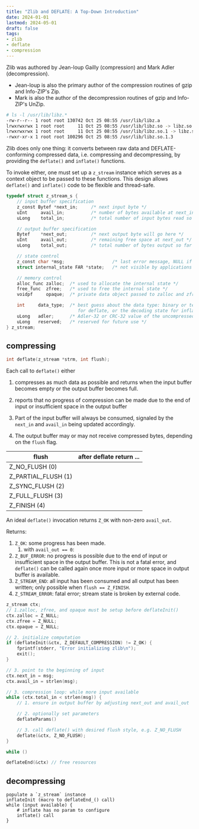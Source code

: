 ```yaml
---
title: "Zlib and DEFLATE: A Top-Down Introduction"
date: 2024-01-01
lastmod: 2024-05-01
draft: false
tags:
- zlib
- deflate
- compression
---
```


Zlib was authored by Jean-loup Gailly (compression) and Mark Adler (decompression).
- Jean-loup is also the primary author of the compression routines of gzip and Info-ZIP's Zip.
- Mark is also the author of the decompression routines of gzip and Info-ZIP's UnZip.

```sh
# ls -l /usr/lib/libz.*
-rw-r--r-- 1 root root 130742 Oct 25 08:55 /usr/lib/libz.a
lrwxrwxrwx 1 root root     11 Oct 25 08:55 /usr/lib/libz.so -> libz.so.1.3
lrwxrwxrwx 1 root root     11 Oct 25 08:55 /usr/lib/libz.so.1 -> libz.so.1.3
-rwxr-xr-x 1 root root 100296 Oct 25 08:55 /usr/lib/libz.so.1.3
```

Zlib does only one thing: it converts between raw data and DEFLATE-conforming compressed data, i.e. compressing and decompressing,
by providing the `deflate()` and `inflate()` functions.

To invoke either, one must set up a `z_stream` instance which serves as a context object to be passed to these functions.
This design allows `deflate()` and `inflate()` code to be flexible and thread-safe.

```c
typedef struct z_stream_s {
    // input buffer specification
    z_const Bytef *next_in;     /* next input byte */
    uInt     avail_in;          /* number of bytes available at next_in */
    uLong    total_in;          /* total number of input bytes read so far */

    // output buffer specification
    Bytef    *next_out;         /* next output byte will go here */
    uInt     avail_out;         /* remaining free space at next_out */
    uLong    total_out;         /* total number of bytes output so far */

    // state control
    z_const char *msg;                  /* last error message, NULL if no error */
    struct internal_state FAR *state;   /* not visible by applications */

    // memory control
    alloc_func zalloc;  /* used to allocate the internal state */
    free_func  zfree;   /* used to free the internal state */
    voidpf     opaque;  /* private data object passed to zalloc and zfree */

    int     data_type;  /* best guess about the data type: binary or text
                           for deflate, or the decoding state for inflate */
    uLong   adler;      /* Adler-32 or CRC-32 value of the uncompressed data */
    uLong   reserved;   /* reserved for future use */
} z_stream;
```

## compressing

```c
int deflate(z_stream *strm, int flush);
```

Each call to `deflate()` either
1. compresses as much data as possible and returns when the input buffer becomes empty or the output buffer becomes full.
2. reports that no progress of compression can be made due to the end of input or insufficient space in the output buffer

1. Part of the input buffer will always be consumed, signaled by the `next_in` and `avail_in` being updated accordingly.
2. The output buffer may or may not receive compressed bytes, depending on the `flush` flag.

| flush               | after deflate return ... |
|---------------------|--------------------------|
| Z_NO_FLUSH      (0) |                          |
| Z_PARTIAL_FLUSH (1) |                          |
| Z_SYNC_FLUSH    (2) |                          |
| Z_FULL_FLUSH    (3) |                          |
| Z_FINISH        (4) |                          |

An ideal `deflate()` invocation returns `Z_OK` with non-zero `avail_out`. 

Returns:
1. `Z_OK`: some progress has been made.
    1. with `avail_out == 0`:
2. `Z_BUF_ERROR`: no progress is possible due to the end of input or insufficient space in the output buffer. This is not a fatal error, and `deflate()` can be called again once more input or more space in output buffer is available.
3. `Z_STREAM_END`: all input has been consumed and all output has been written; only possible when `flush == Z_FINISH`.
4. `Z_STREAM_ERROR`: fatal error; stream state is broken by external code.

```c
z_stream ctx;
// 1.zalloc, zfree, and opaque must be setup before deflateInit()
ctx.zalloc = Z_NULL;
ctx.zfree = Z_NULL;
ctx.opaque = Z_NULL;

// 2. initialize computation
if (deflateInit(&ctx, Z_DEFAULT_COMPRESSION) != Z_OK) {
    fprintf(stderr, "Error initializing zlib\n");
    exit();
}

// 3. point to the beginning of input
ctx.next_in = msg;
ctx.avail_in = strlen(msg);

// 3. compression loop: while more input available
while (ctx.total_in < strlen(msg)) {
    // 1. ensure in output buffer by adjusting next_out and avail_out

    // 2. optionally set parameters
    deflateParams()

    // 3. call deflate() with desired flush style, e.g. Z_NO_FLUSH
    deflate(&ctx, Z_NO_FLUSH);
}

while ()

deflateEnd(&ctx) // free resources
```


## decompressing

```
populate a `z_stream` instance
inflateInit (macro to deflateEnd_() call)
while (input available) {
    # inflate has no param to configure
    inflate() call          
}
